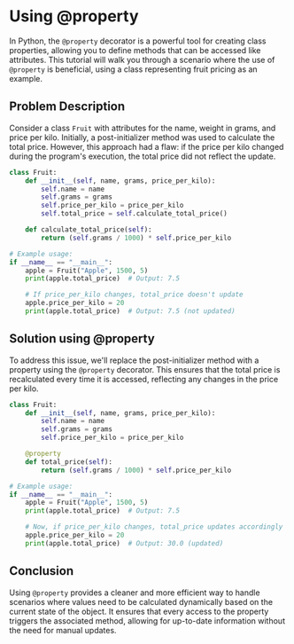 
# Using @property

In Python, the `@property` decorator is a powerful tool for creating class properties, allowing you to define methods that can be accessed like attributes. This tutorial will walk you through a scenario where the use of `@property` is beneficial, using a class representing fruit pricing as an example.

## Problem Description

Consider a class `Fruit` with attributes for the name, weight in grams, and price per kilo. Initially, a post-initializer method was used to calculate the total price. However, this approach had a flaw: if the price per kilo changed during the program's execution, the total price did not reflect the update.

```python
class Fruit:
    def __init__(self, name, grams, price_per_kilo):
        self.name = name
        self.grams = grams
        self.price_per_kilo = price_per_kilo
        self.total_price = self.calculate_total_price()

    def calculate_total_price(self):
        return (self.grams / 1000) * self.price_per_kilo

# Example usage:
if __name__ == "__main__":
    apple = Fruit("Apple", 1500, 5)
    print(apple.total_price)  # Output: 7.5

    # If price_per_kilo changes, total_price doesn't update
    apple.price_per_kilo = 20
    print(apple.total_price)  # Output: 7.5 (not updated)
```

## Solution using @property

To address this issue, we'll replace the post-initializer method with a property using the `@property` decorator. This ensures that the total price is recalculated every time it is accessed, reflecting any changes in the price per kilo.

```python
class Fruit:
    def __init__(self, name, grams, price_per_kilo):
        self.name = name
        self.grams = grams
        self.price_per_kilo = price_per_kilo

    @property
    def total_price(self):
        return (self.grams / 1000) * self.price_per_kilo

# Example usage:
if __name__ == "__main__":
    apple = Fruit("Apple", 1500, 5)
    print(apple.total_price)  # Output: 7.5

    # Now, if price_per_kilo changes, total_price updates accordingly
    apple.price_per_kilo = 20
    print(apple.total_price)  # Output: 30.0 (updated)
```

## Conclusion

Using `@property` provides a cleaner and more efficient way to handle scenarios where values need to be calculated dynamically based on the current state of the object. It ensures that every access to the property triggers the associated method, allowing for up-to-date information without the need for manual updates.
